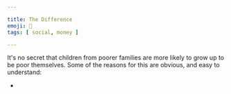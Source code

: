 ```yaml
---

title: The Difference
emoji: 💸 
tags: [ social, money ]

---
```


It's no secret that children from poorer families are more likely to grow up to be poor themselves. Some of the reasons for this are obvious, and easy to understand:

+ 
